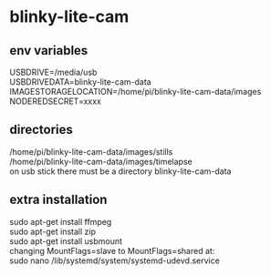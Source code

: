 # blinky-lite-cam
## env variables
USBDRIVE=/media/usb<br>
USBDRIVEDATA=blinky-lite-cam-data<br>
IMAGESTORAGELOCATION=/home/pi/blinky-lite-cam-data/images<br>
NODEREDSECRET=xxxx<br>

## directories
/home/pi/blinky-lite-cam-data/images/stills<br/>
/home/pi/blinky-lite-cam-data/images/timelapse<br/>
on usb stick there must be a directory blinky-lite-cam-data

## extra installation
sudo apt-get install ffmpeg<br/>
sudo apt-get install zip<br/>
sudo apt-get install usbmount<br/>
changing MountFlags=slave to MountFlags=shared at:<br/>
sudo nano /lib/systemd/system/systemd-udevd.service<br/>
